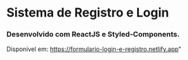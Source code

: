 # Sistema de Registro e Login
### Desenvolvido com ReactJS e Styled-Components.
Disponível em: https://formulario-login-e-registro.netlify.app"
